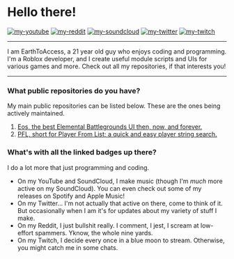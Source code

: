 # Hello there!

[![my-youtube](https://user-images.githubusercontent.com/38049304/161681796-d83736e1-88ae-4eac-80a2-604999ea9167.svg)](https://www.youtube.com/@0xEARTH)
[![my-reddit](https://user-images.githubusercontent.com/38049304/161681807-d90eb432-c7aa-44fe-b95b-a7f067029a6d.svg)](https://www.reddit.com/u/EarthToAccess)
[![my-soundcloud](https://user-images.githubusercontent.com/38049304/161682575-9992d21a-03d9-4ae9-82dc-9359fae0664d.svg)](https://www.soundcloud.com/0xearth)
[![my-twitter](https://user-images.githubusercontent.com/38049304/161681814-900b6e4a-6344-4626-81d1-633d316b4bff.svg)](https://www.twitter.com/0xEARTH_)
[![my-twitch](https://user-images.githubusercontent.com/38049304/161682370-306e5567-faf4-430a-9a6c-15efaab41955.svg)](https://twitch.tv/iam_xiv)


---

I am EarthToAccess, a 21 year old guy who enjoys coding and programming. I'm a Roblox developer, and I create useful module scripts and UIs for various games and more. Check out all my repositories, if that interests you!

---

### What public repositories do you have?

My main public repositories can be listed below. These are the ones being actively maintained.

1. [Eos, the best Elemental Battlegrounds UI then, now, and forever.](../../../Eos)
2. [PFL, short for Player From List; a quick and easy player string search.](../../../PFL)

### What's with all the linked badges up there?

I do a lot more that just programming and coding.

- On my YouTube and SoundCloud, I make music (though I'm *much* more active on my SoundCloud). You can even check out some of my releases on Spotify and Apple Music!
- On my Twitter... I'm not actually that active on there, come to think of it. But occasionally when I am it's for updates about my variety of stuff I make.
- On my Reddit, I just bullshit really. I comment, I jest, I scream at low-effort spammers. Yknow, the whole nine yards.
- On my Twitch, I decide every once in a blue moon to stream. Otherwise, you might catch me in some chats.

